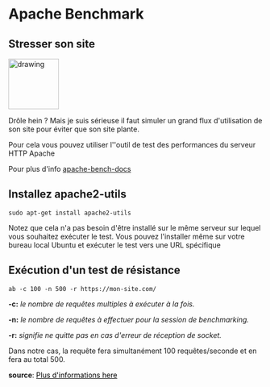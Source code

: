 # Apache Benchmark
## Stresser son site

<img src="../../img/apache-bench.png" alt="drawing" style="width:100; height:100px"/>

Drôle hein ? Mais je suis sérieuse il faut simuler un grand flux d'utilisation de son site pour éviter que son site plante.

Pour cela vous pouvez utiliser l''outil de test des performances du serveur HTTP Apache

Pour plus d'info <a href="https://httpd.apache.org/docs/2.4/programs/ab.html">apache-bench-docs</a>

## Installez apache2-utils

```
sudo apt-get install apache2-utils
```

Notez que cela n'a pas besoin d'être installé sur le même serveur sur lequel vous souhaitez exécuter le test. Vous pouvez l'installer même sur votre bureau local Ubuntu et exécuter le test vers une URL spécifique

## Exécution d'un test de résistance

```
ab -c 100 -n 500 -r https://mon-site.com/
```

**-c:** <i> le nombre de requêtes multiples à exécuter à la fois.</i>

**-n:** <i> le nombre de requêtes à effectuer pour la session de benchmarking.</i>

**-r:** <i> signifie ne quitte pas en cas d'erreur de réception de socket.</i>

Dans notre cas, la requête fera simultanément 100 requêtes/seconde et en fera au total 500.

**source**: <a style="text-decoration: underline; color:black" href=" https://ourcodeworld.com/articles/read/957/how-to-run-a-stress-test-to-your-apache-server-in-ubuntu-18-04">Plus d'informations here</a>
